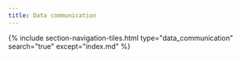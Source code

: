 ```yaml
---
title: Data communication
---
```




{% include section-navigation-tiles.html type="data_communication" search="true" except="index.md" %}

